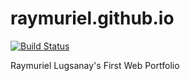 # raymuriel.github.io

[![Build Status](https://travis-ci.org/raymuriel/RaymurielLugsanayPortfolio.svg?branch=master)](https://travis-ci.org/raymuriel/RaymurielLugsanayPortfolio)

Raymuriel Lugsanay's First Web Portfolio
